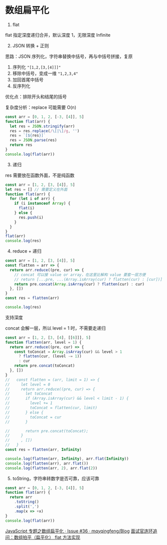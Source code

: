 # 数组扁平化

1. flat

flat 指定深度递归合并，默认深度 1，无限深度 Infinite

2. JSON 转换 + 正则

思路：JSON 序列化，字符串替换中括号，再与中括号拼接，复原
1. 序列化 `"[1,2,[3,[4]]]"`
2. 移除中括号，变成一维 `"1,2,3,4"`
3. 加回首尾中括号
4. 反序列化

优化点：排除开头和结尾的括号

复杂度分析：replace 可能需要 O(n)

```js
const arr = [0, 1, 2, [-3, [4]], 5]
function flat(arr) {
  let res = JSON.stringify(arr)
  res = res.replace(/\[|\]/g, '')
  res = `[${res}]`
  res = JSON.parse(res)
  return res
}
console.log(flat(arr))
```

3. 递归

res 需要放在函数外面，不是纯函数

```js
const arr = [1, 2, [3, [4]], 5]
let res = [] // 需要定义在外面
function flat(arr) {
  for (let i of arr) {
    if (i instanceof Array) {
      flat(i)
    } else {
      res.push(i)
    }
  }
}
flat(arr)
console.log(res)
```

4. reduce + 递归

```js
const arr = [1, 2, [3, [4]], 5]
const flatten = arr => {
  return arr.reduce((pre, cur) => {
    // concat 可以接 value or array，在这里比解构 value 要套一层方便
    // return [...pre, ...(Array.isArray(cur) ? flatten(cur) : [cur])]
    return pre.concat(Array.isArray(cur) ? flatten(cur) : cur)
  }, [])
}
const res = flatten(arr)

console.log(res)
```

支持深度

concat 会解一层，所以 level = 1 时，不需要走递归
```js
const arr = [1, 2, [3, [4], [[6]]], 5]
function flatten(arr, level = 1) {
  return arr.reduce((pre, cur) => {
    const toConcat = Array.isArray(cur) && level > 1 
      ? flatten(cur, (level -= 1)) 
      : cur
    return pre.concat(toConcat)
  }, [])
}
//   const flatten = (arr, limit = 1) => {
//     let level = 0
//     return arr.reduce((pre, cur) => {
//       let toConcat
//       if (Array.isArray(cur) && level < limit - 1) {
//         level += 1
//         toConcat = flatten(cur, limit)
//       } else {
//         toConcat = cur
//       }

//       return pre.concat(toConcat);
//     }
//     , [])
//   }
const res = flatten(arr, Infinity)

console.log(flatten(arr, Infinity), arr.flat(Infinity))
console.log(flatten(arr), arr.flat())
console.log(flatten(arr, 2), arr.flat(2))
```

5. toString，字符串转数字是否可靠，应该可靠

```js
const arr = [0, 1, 2, [-3, [4]], 5]
function flat(arr) {
  return arr
    .toString()
    .split(',')
    .map(x => +x)
}
console.log(flat(arr))
```

[JavaScript 专题之数组扁平化 · Issue #36 · mqyqingfeng/Blog](https://github.com/mqyqingfeng/Blog/issues/36)
[面试官连环追问：数组拍平（扁平化） flat 方法实现](https://juejin.cn/post/6844904025993773063#heading-10)
